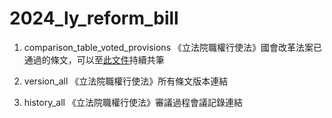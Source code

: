 # 2024_ly_reform_bill
1. comparison_table_voted_provisions 《立法院職權行使法》國會改革法案已通過的條文，可以至[此文件](<https://g0v.hackmd.io/S-FJ3CDERg2dXgqf_bjj8g>)持續共筆

4. version_all 《立法院職權行使法》所有條文版本連結

5. history_all 《立法院職權行使法》審議過程會議記錄連結
